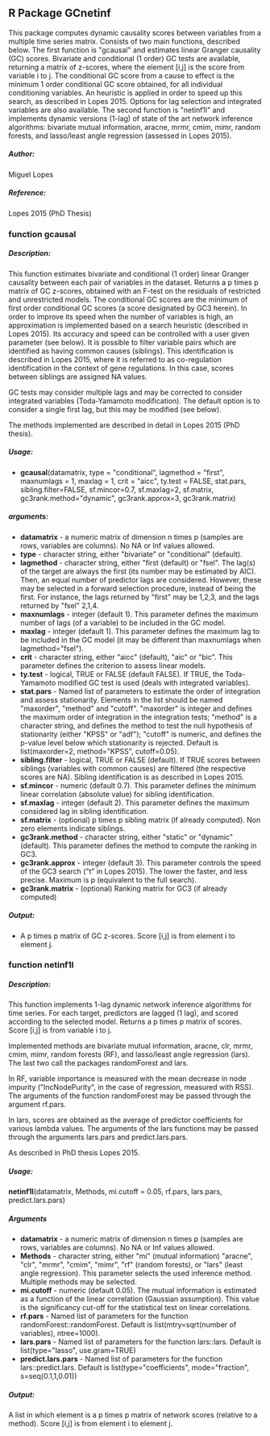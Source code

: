 ## R Package GCnetinf

This package computes dynamic causality scores between variables from a multiple time series matrix. 
Consists of two main functions, described below. 
The first function is "gcausal" and estimates linear Granger causality (GC) scores. Bivariate and conditional (1 order) GC tests are available, returning a matrix of z-scores, where the element [i,j] is the score from variable i to j. The conditional GC score from a cause to effect is the minimum 1 order conditional GC score obtained, for all individual conditioning variables. An heuristic is applied in order to speed up this search, as described in Lopes 2015. Options for lag selection and integrated variables are also available. The second function is "netinf1l" and implements dynamic versions (1-lag) of state of the art network inference algorithms: bivariate mutual information, aracne, mrmr, cmim, mimr, random forests, and lasso/least angle regression (assessed in Lopes 2015). 

##### Author: 
Miguel Lopes
##### Reference: 
Lopes 2015 (PhD Thesis)

### function gcausal 
##### Description: 

This function estimates bivariate and conditional (1 order) linear Granger causality between each pair of variables in the dataset. Returns a p times p matrix of GC z-scores, obtained with an F-test on the residuals of restricted and unrestricted models. 
The conditional GC scores are the minimum of first order conditional GC scores (a score designated by GC3 herein). In order to improve its speed when the number of variables is high, an approximation is implemented based on a search heuristic (described in Lopes 2015). Its accuracy and speed can be controlled with a user given parameter (see below). It is possible to filter variable pairs which are identified as having common causes (siblings). This identification is described in Lopes 2015, where it is referred to as co-regulation identification in the context of gene regulations. In this case, scores between siblings are assigned NA values. 

GC tests may consider multiple lags and may be corrected to consider integrated variables (Toda-Yamamoto modification). The default option is to consider a single first lag, but this may be modified (see below). 

The methods implemented are described in detail in Lopes 2015 (PhD thesis).

#####  Usage:
* **gcausal**(datamatrix, type = "conditional", lagmethod = "first", maxnumlags = 1, maxlag = 1, crit = "aicc", ty.test = FALSE, stat.pars, sibling.filter=FALSE, sf.mincor=0.7, sf.maxlag=2,	sf.matrix, gc3rank.method="dynamic", gc3rank.approx=3, gc3rank.matrix)

#####  arguments:
* **datamatrix** - a numeric matrix of dimension n times p (samples are rows, variables are columns). No NA or Inf values allowed. 
* **type** - character string, either "bivariate" or "conditional" (default). 
* **lagmethod** - character string, either "first (default) or "fsel". The lag(s) of the target are always the first (its number may be estimated by AIC). Then, an equal number of predictor lags are considered. However, these may be selected in a forward selection procedure, instead of being the first. For instance, the lags returned by "first" may be 1,2,3, and the lags returned by "fsel" 2,1,4.
* **maxnumlags** - integer (default 1). This parameter defines the maximum number of lags (of a variable) to be included in the GC model.
* **maxlag** - integer (default 1). This parameter defines the maximum lag to be included in the GC model (it may be different than maxnumlags when lagmethod="fsel").
* **crit** - character string, either "aicc" (default), "aic" or "bic". This parameter defines the criterion to assess linear models. 
* **ty.test** - logical, TRUE or FALSE (default FALSE). If TRUE, the Toda-Yamamoto modified GC test is used (deals with integrated variables).
* **stat.pars** - Named list of parameters to estimate the order of integration and assess stationarity. Elements in the list should be named "maxorder", "method" and "cutoff". 
"maxorder" is integer and defines the maximum order of integration in the integration tests; 
"method" is a character string, and defines the method to test the null hypothesis of stationarity (either "KPSS" or "adf"); 
"cutoff" is numeric, and defines the p-value level below which stationarity is rejected. Default is list(maxorder=2, method="KPSS", cutoff=0.05).
* **sibling.filter** - logical, TRUE or FALSE (default). If TRUE scores between siblings (variables with common causes) are filtered (the respective scores are NA). Sibling identification is as described in Lopes 2015.
* **sf.mincor** - numeric (default 0.7). This parameter defines the minimum linear correlation (absolute value) for sibling identification. 
* **sf.maxlag** - integer (default 2). This parameter defines the maximum considered lag in sibling identification. 
* **sf.matrix** - (optional) p times p sibling matrix (if already computed). Non zero elements indicate siblings. 
* **gc3rank.method** - character string, either "static" or "dynamic" (default). This parameter defines the method to compute the ranking in GC3.
* **gc3rank.approx** - integer (default 3). This parameter controls the speed of the GC3 search ("t" in Lopes 2015). The lower the faster, and less precise. Maximum is p (equivalent to the full search).
* **gc3rank.matrix** - (optional) Ranking matrix for GC3 (if already computed)

##### Output:
* A p times p matrix of GC z-scores. Score [i,j] is from element i to element j. 

### function netinf1l
##### Description: 

This function implements 1-lag dynamic network inference algorithms for time series. For each target, predictors are lagged (1 lag), and scored according to the selected model. Returns a p times p matrix of scores. Score [i,j] is from variable i to j. 

Implemented methods are bivariate mutual information, aracne, clr, mrmr, cmim, mimr, random forests (RF), and lasso/least angle regression (lars). The last two call the packages randomForest and lars. 

In RF, variable importance is measured with the mean decrease in node impurity ("IncNodePurity", in the case of regression, measured with RSS). The arguments of the function randomForest may be passed through the argument rf.pars. 

In lars, scores are obtained as the average of predictor coefficients for various lambda values. The arguments of the lars functions may be passed through the arguments lars.pars and predict.lars.pars. 

As described in PhD thesis Lopes 2015.

#####  Usage:
**netinf1l**(datamatrix, Methods, mi.cutoff = 0.05, rf.pars, lars.pars, predict.lars.pars)

#####  Arguments
* **datamatrix** - a numeric matrix of dimension n times p (samples are rows, variables are columns). No NA or Inf values allowed.  
* **Methods** - character string, either "mi" (mutual information) "aracne", "clr", "mrmr", "cmim", "mimr", "rf" (random forests), or "lars" (least angle regression). This parameter selects the used inference method. Multiple methods may be selected. 
* **mi.cutoff** - numeric (default 0.05). The mutual information is estimated as a function of the linear correlation (Gaussian assumption). This value is the significancy cut-off for the statistical test on linear correlations. 
* **rf.pars** - Named list of parameters for the function randomForest::randomForest. Default is list(mtry=sqrt(number of variables), ntree=1000). 
* **lars.pars** - Named list of parameters for the function lars::lars. Default is list(type="lasso", use.gram=TRUE)
* **predict.lars.pars** - Named list of parameters for the function lars::predict.lars. Default is list(type="coefficients", mode="fraction", s=seq(0.1,1,0.01))

##### Output:
A list in which element is a p times p matrix of network scores (relative to a method). Score [i,j] is from element i to element j. 




